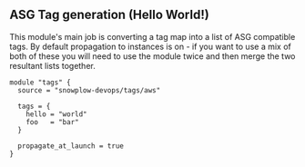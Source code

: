 ## ASG Tag generation (Hello World!)

This module's main job is converting a tag map into a list of ASG compatible tags.  By default propagation to instances is on - if you want to use a mix of both of these you will need to use the module twice and then merge the two resultant lists together.

```hcl
module "tags" {
  source = "snowplow-devops/tags/aws"

  tags = {
    hello = "world"
    foo   = "bar"
  }

  propagate_at_launch = true
}
```

